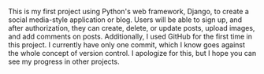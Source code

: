 This is my first project using Python's web framework, Django, to create a social media-style application or blog. 
Users will be able to sign up, and after authorization, they can create, delete, or update posts, upload images, and add comments on posts.
Additionally, I used GitHub for the first time in this project.
I currently have only one commit, which I know goes against the whole concept of version control. 
I apologize for this, but I hope you can see my progress in other projects.
